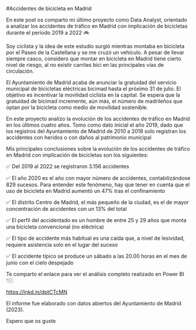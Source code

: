 #Accidentes de bicicleta en Madrid 

En este post os comparto mi último proyecto como Data Analyst, orientado a analizar los accidentes de tráfico en Madrid con implicación de bicicletas durante el período 2019 a 2022 🚲
 
Soy ciclista y la idea de este estudio surgió mientras montaba en bicicleta por el Paseo de la Castellana y se me cruzó un vehículo. A pesar de llevar siempre casco, considero que montar en bicicleta en Madrid tiene cierto nivel de riesgo, al no existir carriles bici en las principales vías de circulación.
 
El Ayuntamiento de Madrid acaba de anunciar la gratuidad del servicio municipal de bicicletas eléctricas bicimad hasta el próximo 31 de julio. El objetivo es incentivar la movilidad ciclista en la capital. Se espera que la gratuidad de bicimad incremente, aún más, el número de madrileños que optan por la bicicleta como medio de movilidad sostenible.
 
En este proyecto analizo la evolución de los accidentes de tráfico en Madrid en los últimos cuatro años. Tomo como dato inicial el año 2019, dado que los registros del Ayuntamiento de Madrid de 2010 a 2018 solo registran los accidentes con heridos o con daños al patrimonio municipal
 
Mis principales conclusiones sobre la evolución de los accidentes de tráfico en Madrid con implicación de bicicletas son los siguientes:
 
✅ Del 2019 al 2022 se registraron 3.156 accidentes
 
✅ El año 2020 es el año con mayor número de accidentes, contabilizándose 829 sucesos. Para entender este fenómeno, hay que tener en cuenta que el uso de bicicleta en Madrid aumentó un 47% tras el confinamiento
 
✅ El distrito Centro de Madrid, el más pequeño de la ciudad, es el de mayor concentración de accidentes con un 13% del total

✅ El perfil del accidentado es un hombre de entre 25 y 29 años que monta una bicicleta convencional (no eléctrica)
 
✅ El tipo de accidente más habitual es una caída que, a nivel de lesividad, requiere asistencia solo en el lugar del suceso
 
✅ El accidente típico se produce un sábado a las 20.00 horas en el mes de junio con el cielo despejado 
 
Te comparto el enlace para ver el análisis completo realizado en Power BI👇🏼

https://lnkd.in/dptCTcMN

El informe fue elaborado con datos abiertos del Ayuntamiento de Madrid (2023).
 
Espero que os guste
